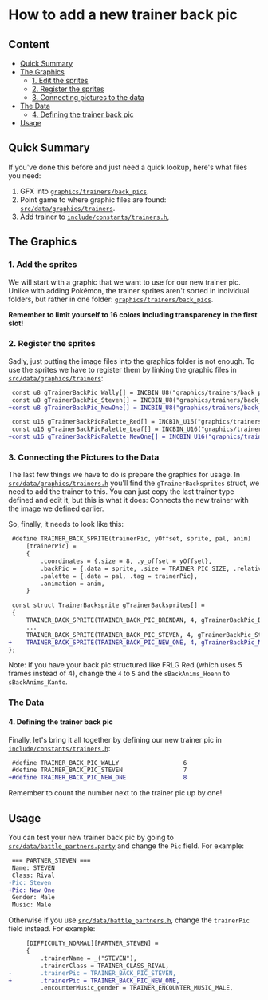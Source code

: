 # How to add a new trainer back pic

## Content
* [Quick Summary](#quick-summary)
* [The Graphics](#the-graphics)
  * [1. Edit the sprites](#2-edit-the-sprites)
  * [2. Register the sprites](#2-register-the-sprites)
  * [3. Connecting pictures to the data](#2-connecting-pictures-to-the-data)
* [The Data](#the-data)
  * [4. Defining the trainer back pic](#2-defining-the-trainer-back-pic)
* [Usage](#usage)

## Quick Summary
If you've done this before and just need a quick lookup, here's what files you need:
1. GFX into [`graphics/trainers/back_pics`](https://github.com/rh-hideout/pokeemerald-expansion/blob/master/graphics/trainers/back_pics).
2. Point game to where graphic files are found: [`src/data/graphics/trainers`](https://github.com/rh-hideout/pokeemerald-expansion/blob/master/src/data/graphics/trainers.h).
3. Add trainer to [`include/constants/trainers.h`](https://github.com/rh-hideout/pokeemerald-expansion/blob/master/include/constants/trainers.h),

## The Graphics

### 1. Add the sprites
We will start with a graphic that we want to use for our new trainer pic. Unlike with adding Pokémon, the trainer sprites aren't sorted in individual folders, but rather in one folder: [`graphics/trainers/back_pics`](https://github.com/rh-hideout/pokeemerald-expansion/blob/master/graphics/trainers/back_pics).

**Remember to limit yourself to 16 colors including transparency in the first slot!**

### 2. Register the sprites
Sadly, just putting the image files into the graphics folder is not enough. To use the sprites we have to register them by linking the graphic files in [`src/data/graphics/trainers`](https://github.com/rh-hideout/pokeemerald-expansion/blob/master/src/data/graphics/trainers.h):
```diff
 const u8 gTrainerBackPic_Wally[] = INCBIN_U8("graphics/trainers/back_pics/wally.4bpp");
 const u8 gTrainerBackPic_Steven[] = INCBIN_U8("graphics/trainers/back_pics/steven.4bpp");
+const u8 gTrainerBackPic_NewOne[] = INCBIN_U8("graphics/trainers/back_pics/new_one.4bpp");

 const u16 gTrainerBackPicPalette_Red[] = INCBIN_U16("graphics/trainers/back_pics/red.gbapal");
 const u16 gTrainerBackPicPalette_Leaf[] = INCBIN_U16("graphics/trainers/back_pics/leaf.gbapal");
+const u16 gTrainerBackPicPalette_NewOne[] = INCBIN_U16("graphics/trainers/back_pics/new_one.gbapal");
```

### 3. Connecting the Pictures to the Data
The last few things we have to do is prepare the graphics for usage. In [`src/data/graphics/trainers.h`](https://github.com/rh-hideout/pokeemerald-expansion/blob/master/src/data/graphics/trainers.h) you'll find the `gTrainerBacksprites` struct, we need to add the trainer to this. You can just copy the last trainer type defined and edit it, but this is what it does: Connects the new trainer with the image we defined earlier.

So, finally, it needs to look like this:
```diff
 #define TRAINER_BACK_SPRITE(trainerPic, yOffset, sprite, pal, anim)                          \
     [trainerPic] =                                                                           \
     {                                                                                        \
         .coordinates = {.size = 8, .y_offset = yOffset},                                     \
         .backPic = {.data = sprite, .size = TRAINER_PIC_SIZE, .relativeFrames = TRUE},       \
         .palette = {.data = pal, .tag = trainerPic},                                         \
         .animation = anim,                                                                   \
     }

 const struct TrainerBacksprite gTrainerBacksprites[] =
 {
     TRAINER_BACK_SPRITE(TRAINER_BACK_PIC_BRENDAN, 4, gTrainerBackPic_Brendan, gTrainerPalette_Brendan, sBackAnims_Hoenn),
     ...
     TRAINER_BACK_SPRITE(TRAINER_BACK_PIC_STEVEN, 4, gTrainerBackPic_Steven, gTrainerPalette_Steven, sBackAnims_Hoenn),
+    TRAINER_BACK_SPRITE(TRAINER_BACK_PIC_NEW_ONE, 4, gTrainerBackPic_NewOne, gTrainerBackPicPalette_NewOne, sBackAnims_Hoenn),
};
```

Note: If you have your back pic structured like FRLG Red (which uses 5 frames instead of 4), change the `4` to `5` and the `sBackAnims_Hoenn` to `sBackAnims_Kanto`.

### The Data
#### 4. Defining the trainer back pic
Finally, let's bring it all together by defining our new trainer pic in [`include/constants/trainers.h`](https://github.com/rh-hideout/pokeemerald-expansion/blob/master/include/constants/trainers.h):

```diff
 #define TRAINER_BACK_PIC_WALLY                  6
 #define TRAINER_BACK_PIC_STEVEN                 7
+#define TRAINER_BACK_PIC_NEW_ONE                8
```
Remember to count the number next to the trainer pic up by one!

## Usage
You can test your new trainer back pic by going to [`src/data/battle_partners.party`](https://github.com/rh-hideout/pokeemerald-expansion/blob/master/src/data/battle_partners.party) and change the `Pic` field. For example:
```diff
 === PARTNER_STEVEN ===
 Name: STEVEN
 Class: Rival
-Pic: Steven
+Pic: New One
 Gender: Male
 Music: Male
```

Otherwise if you use [`src/data/battle_partners.h`](https://github.com/rh-hideout/pokeemerald-expansion/blob/master/src/data/battle_partners.h), change the `trainerPic` field instead. For example:
```diff
     [DIFFICULTY_NORMAL][PARTNER_STEVEN] =
     {
         .trainerName = _("STEVEN"),
         .trainerClass = TRAINER_CLASS_RIVAL,
-        .trainerPic = TRAINER_BACK_PIC_STEVEN,
+        .trainerPic = TRAINER_BACK_PIC_NEW_ONE,
         .encounterMusic_gender = TRAINER_ENCOUNTER_MUSIC_MALE,
```
